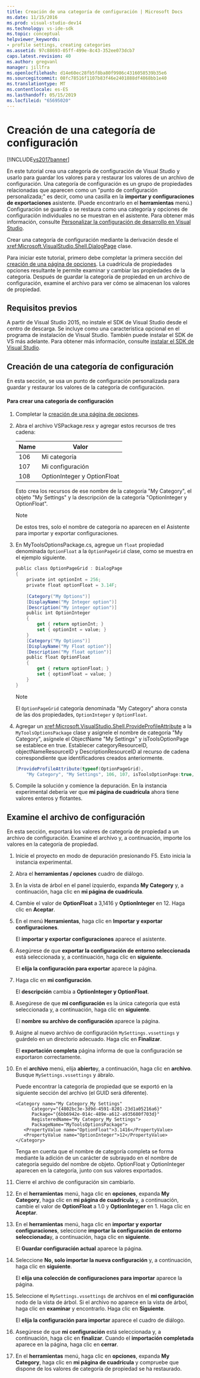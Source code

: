 ```yaml
---
title: Creación de una categoría de configuración | Microsoft Docs
ms.date: 11/15/2016
ms.prod: visual-studio-dev14
ms.technology: vs-ide-sdk
ms.topic: conceptual
helpviewer_keywords:
- profile settings, creating categories
ms.assetid: 97c88693-05ff-499e-8c43-352ee073dcb7
caps.latest.revision: 40
ms.author: gregvanl
manager: jillfra
ms.openlocfilehash: d14e60ec28fb5f8ba80f9986c4316058539b35e6
ms.sourcegitcommit: 08fc78516f1107b83f46e2401888df4868bb1e40
ms.translationtype: MT
ms.contentlocale: es-ES
ms.lasthandoff: 05/15/2019
ms.locfileid: "65695020"
---
```

# <a name="creating-a-settings-category"></a>Creación de una categoría de configuración
[!INCLUDE[vs2017banner](../includes/vs2017banner.md)]

En este tutorial crea una categoría de configuración de Visual Studio y usarlo para guardar los valores para y restaurar los valores de un archivo de configuración. Una categoría de configuración es un grupo de propiedades relacionadas que aparecen como un "punto de configuración personalizada;" es decir, como una casilla en la **importar y configuraciones de exportaciones** asistente. (Puede encontrarlo en el **herramientas** menú.) Configuración se guarda o se restaura como una categoría y opciones de configuración individuales no se muestran en el asistente. Para obtener más información, consulte [Personalizar la configuración de desarrollo en Visual Studio](https://msdn.microsoft.com/22c4debb-4e31-47a8-8f19-16f328d7dcd3).  
  
 Crear una categoría de configuración mediante la derivación desde el <xref:Microsoft.VisualStudio.Shell.DialogPage> clase.  
  
 Para iniciar este tutorial, primero debe completar la primera sección del [creación de una página de opciones](../extensibility/creating-an-options-page.md). La cuadrícula de propiedades opciones resultante le permite examinar y cambiar las propiedades de la categoría. Después de guardar la categoría de propiedad en un archivo de configuración, examine el archivo para ver cómo se almacenan los valores de propiedad.  
  
## <a name="prerequisites"></a>Requisitos previos  
 A partir de Visual Studio 2015, no instale el SDK de Visual Studio desde el centro de descarga. Se incluye como una característica opcional en el programa de instalación de Visual Studio. También puede instalar el SDK de VS más adelante. Para obtener más información, consulte [instalar el SDK de Visual Studio](../extensibility/installing-the-visual-studio-sdk.md).  
  
## <a name="creating-a-settings-category"></a>Creación de una categoría de configuración  
 En esta sección, se usa un punto de configuración personalizada para guardar y restaurar los valores de la categoría de configuración.  
  
#### <a name="to-create-a-settings-category"></a>Para crear una categoría de configuración  
  
1. Completar la [creación de una página de opciones](../extensibility/creating-an-options-page.md).  
  
2. Abra el archivo VSPackage.resx y agregar estos recursos de tres cadena:  
  
    |Name|Valor|  
    |----------|-----------|  
    |106|Mi categoría|  
    |107|Mi configuración|  
    |108|OptionInteger y OptionFloat|  
  
     Esto crea los recursos de ese nombre de la categoría "My Category", el objeto "My Settings" y la descripción de la categoría "OptionInteger y OptionFloat".  
  
    > [!NOTE]
    > De estos tres, solo el nombre de categoría no aparecen en el Asistente para importar y exportar configuraciones.  
  
3. En MyToolsOptionsPackage.cs, agregue un `float` propiedad denominada `OptionFloat` a la `OptionPageGrid` clase, como se muestra en el ejemplo siguiente.  
  
    ```csharp  
    public class OptionPageGrid : DialogPage  
    {  
        private int optionInt = 256;  
        private float optionFloat = 3.14F;  
  
        [Category("My Options")]  
        [DisplayName("My Integer option")]  
        [Description("My integer option")]  
        public int OptionInteger  
        {  
            get { return optionInt; }  
            set { optionInt = value; }  
        }  
        [Category("My Options")]  
        [DisplayName("My Float option")]  
        [Description("My float option")]  
        public float OptionFloat  
        {  
            get { return optionFloat; }  
            set { optionFloat = value; }  
        }  
    }  
    ```  
  
    > [!NOTE]
    > El `OptionPageGrid` categoría denominada "My Category" ahora consta de las dos propiedades, `OptionInteger` y `OptionFloat`.  
  
4. Agregar un <xref:Microsoft.VisualStudio.Shell.ProvideProfileAttribute> a la `MyToolsOptionsPackage` clase y asígnele el nombre de categoría "My Category", asígnele el ObjectName "My Settings" y isToolsOptionPage se establece en true. Establecer categoryResourceID, objectNameResourceID y DescriptionResourceID al recurso de cadena correspondiente que identificadores creados anteriormente.  
  
    ```csharp  
    [ProvideProfileAttribute(typeof(OptionPageGrid),   
        "My Category", "My Settings", 106, 107, isToolsOptionPage:true, DescriptionResourceID = 108)]  
    ```  
  
5. Compile la solución y comience la depuración. En la instancia experimental debería ver que **mi página de cuadrícula** ahora tiene valores enteros y flotantes.  
  
## <a name="examining-the-settings-file"></a>Examine el archivo de configuración  
 En esta sección, exportará los valores de categoría de propiedad a un archivo de configuración. Examine el archivo y, a continuación, importe los valores en la categoría de propiedad.  
  
1. Inicie el proyecto en modo de depuración presionando F5. Esto inicia la instancia experimental.  
  
2. Abra el **herramientas / opciones** cuadro de diálogo.  
  
3. En la vista de árbol en el panel izquierdo, expanda **My Category** y, a continuación, haga clic en **mi página de cuadrícula**.  
  
4. Cambie el valor de **OptionFloat** a 3,1416 y **OptionInteger** en 12. Haga clic en **Aceptar**.  
  
5. En el menú **Herramientas**, haga clic en **Importar y exportar configuraciones**.  
  
     El **importar y exportar configuraciones** aparece el asistente.  
  
6. Asegúrese de que **exportar la configuración de entorno seleccionada** está seleccionada y, a continuación, haga clic en **siguiente**.  
  
     El **elija la configuración para exportar** aparece la página.  
  
7. Haga clic en **mi configuración**.  
  
     El **descripción** cambia a **OptionInteger y OptionFloat**.  
  
8. Asegúrese de que **mi configuración** es la única categoría que está seleccionada y, a continuación, haga clic en **siguiente**.  
  
     El **nombre su archivo de configuración** aparece la página.  
  
9. Asigne al nuevo archivo de configuración `MySettings.vssettings` y guárdelo en un directorio adecuado. Haga clic en **Finalizar**.  
  
     El **exportación completa** página informa de que la configuración se exportaron correctamente.  
  
10. En el **archivo** menú, elija **abierto**y, a continuación, haga clic en **archivo**. Busque `MySettings.vssettings` y ábralo.  
  
     Puede encontrar la categoría de propiedad que se exportó en la siguiente sección del archivo (el GUID será diferente).  
  
    ```  
    <Category name="My Category_My Settings"   
          Category="{4802bc3e-3d9d-4591-8201-23d1a05216a6}"   
          Package="{6bb6942e-014c-489e-a612-a935680f703d}"   
          RegisteredName="My Category_My Settings">  
          PackageName="MyToolsOptionsPackage">  
       <PropertyValue name="OptionFloat">3.1416</PropertyValue>   
       <PropertyValue name="OptionInteger">12</PropertyValue>   
    </Category>  
    ```  
  
     Tenga en cuenta que el nombre de categoría completa se forma mediante la adición de un carácter de subrayado en el nombre de categoría seguido del nombre de objeto. OptionFloat y OptionInteger aparecen en la categoría, junto con sus valores exportados.  
  
11. Cierre el archivo de configuración sin cambiarlo.  
  
12. En el **herramientas** menú, haga clic en **opciones**, expanda **My Category**, haga clic en **mi página de cuadrícula** y, a continuación, cambie el valor de  **OptionFloat** a 1.0 y **OptionInteger** en 1. Haga clic en **Aceptar**.  
  
13. En el **herramientas** menú, haga clic en **importar y exportar configuraciones**, seleccione **importar la configuración de entorno seleccionada**y, a continuación, haga clic en **siguiente**.  
  
     El **Guardar configuración actual** aparece la página.  
  
14. Seleccione **No, solo importar la nueva configuración** y, a continuación, haga clic en **siguiente**.  
  
     El **elija una colección de configuraciones para importar** aparece la página.  
  
15. Seleccione el `MySettings.vssettings` de archivos en el **mi configuración** nodo de la vista de árbol. Si el archivo no aparece en la vista de árbol, haga clic en **examinar** y encontrarlo. Haga clic en **Siguiente**.  
  
     El **elija la configuración para importar** aparece el cuadro de diálogo.  
  
16. Asegúrese de que **mi configuración** está seleccionada y, a continuación, haga clic en **finalizar**. Cuando el **importación completada** aparece en la página, haga clic en **cerrar**.  
  
17. En el **herramientas** menú, haga clic en **opciones**, expanda **My Category**, haga clic en **mi página de cuadrícula** y compruebe que dispone de los valores de categoría de propiedad se ha restaurado.
